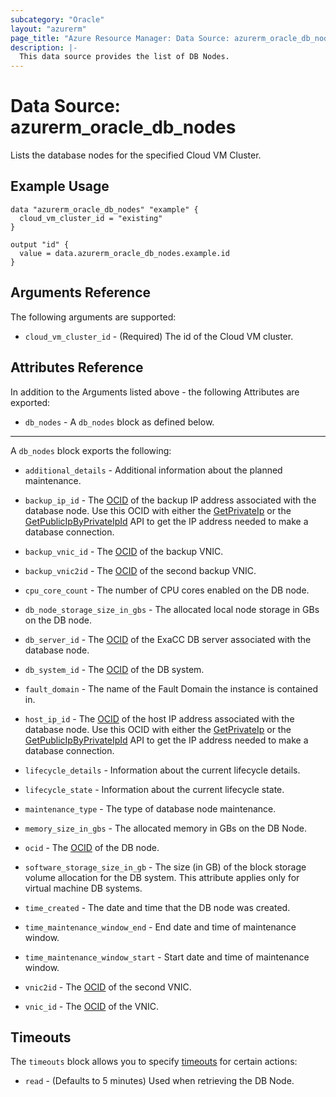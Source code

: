 ```yaml
---
subcategory: "Oracle"
layout: "azurerm"
page_title: "Azure Resource Manager: Data Source: azurerm_oracle_db_nodes"
description: |-
  This data source provides the list of DB Nodes.
---
```


# Data Source: azurerm_oracle_db_nodes

Lists the database nodes for the specified Cloud VM Cluster.

## Example Usage

```hcl
data "azurerm_oracle_db_nodes" "example" {
  cloud_vm_cluster_id = "existing"
}

output "id" {
  value = data.azurerm_oracle_db_nodes.example.id
}
```

## Arguments Reference

The following arguments are supported:

* `cloud_vm_cluster_id` - (Required) The id of the Cloud VM cluster.

## Attributes Reference

In addition to the Arguments listed above - the following Attributes are exported: 

* `db_nodes` - A `db_nodes` block as defined below.

---

A `db_nodes` block exports the following:

* `additional_details` - Additional information about the planned maintenance.

* `backup_ip_id` - The [OCID](https://docs.cloud.oracle.com/iaas/Content/General/Concepts/identifiers.htm) of the backup IP address associated with the database node. Use this OCID with either the [GetPrivateIp](https://docs.cloud.oracle.com/iaas/api/#/en/iaas/20160918/PrivateIp/GetPrivateIp) or the [GetPublicIpByPrivateIpId](https://docs.cloud.oracle.com/iaas/api/#/en/iaas/20160918/PublicIp/GetPublicIpByPrivateIpId) API to get the IP address needed to make a database connection.

* `backup_vnic_id` - The [OCID](https://docs.cloud.oracle.com/iaas/Content/General/Concepts/identifiers.htm) of the backup VNIC.

* `backup_vnic2id` - The [OCID](https://docs.cloud.oracle.com/iaas/Content/General/Concepts/identifiers.htm) of the second backup VNIC.

* `cpu_core_count` - The number of CPU cores enabled on the DB node.

* `db_node_storage_size_in_gbs` - The allocated local node storage in GBs on the DB node.

* `db_server_id` - The [OCID](https://docs.cloud.oracle.com/iaas/Content/General/Concepts/identifiers.htm) of the ExaCC DB server associated with the database node.

* `db_system_id` - The [OCID](https://docs.cloud.oracle.com/iaas/Content/General/Concepts/identifiers.htm) of the DB system.

* `fault_domain` - The name of the Fault Domain the instance is contained in.

* `host_ip_id` - The [OCID](https://docs.cloud.oracle.com/iaas/Content/General/Concepts/identifiers.htm) of the host IP address associated with the database node. Use this OCID with either the [GetPrivateIp](https://docs.cloud.oracle.com/iaas/api/#/en/iaas/20160918/PrivateIp/GetPrivateIp) or the [GetPublicIpByPrivateIpId](https://docs.cloud.oracle.com/iaas/api/#/en/iaas/20160918/PublicIp/GetPublicIpByPrivateIpId) API to get the IP address needed to make a database connection.

* `lifecycle_details` - Information about the current lifecycle details.

* `lifecycle_state` - Information about the current lifecycle state.

* `maintenance_type` - The type of database node maintenance.

* `memory_size_in_gbs` - The allocated memory in GBs on the DB Node.

* `ocid` - The [OCID](https://docs.oracle.com/en-us/iaas/Content/General/Concepts/identifiers.htm) of the DB node.

* `software_storage_size_in_gb` - The size (in GB) of the block storage volume allocation for the DB system. This attribute applies only for virtual machine DB systems.

* `time_created` - The date and time that the DB node was created.

* `time_maintenance_window_end` - End date and time of maintenance window.

* `time_maintenance_window_start` - Start date and time of maintenance window.

* `vnic2id` - The [OCID](https://docs.cloud.oracle.com/iaas/Content/General/Concepts/identifiers.htm) of the second VNIC.

* `vnic_id` - The [OCID](https://docs.cloud.oracle.com/iaas/Content/General/Concepts/identifiers.htm) of the VNIC.

## Timeouts

The `timeouts` block allows you to specify [timeouts](https://www.terraform.io/language/resources/syntax#operation-timeouts) for certain actions:

* `read` - (Defaults to 5 minutes) Used when retrieving the DB Node.
